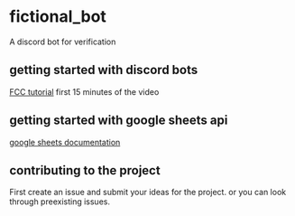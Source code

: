 # fictional_bot

A discord bot for verification

## getting started with discord bots

[FCC tutorial](https://www.youtube.com/watch?v=7rU_KyudGBY)
first 15 minutes of the video

## getting started with google sheets api

[google sheets documentation](https://developers.google.com/sheets/api/quickstart/nodejs)

## contributing to the project

First create an issue and submit your ideas for the project. or you can look through preexisting issues.
